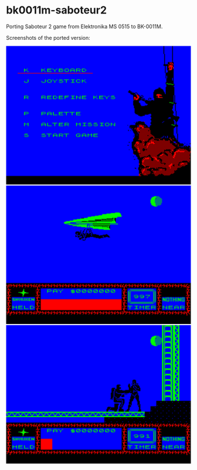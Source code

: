 # bk0011m-saboteur2
Porting Saboteur 2 game from Elektronika MS 0515 to BK-0011M.

Screenshots of the ported version:

![](screenshot/menu.png) ![](screenshot/glider.png) ![](screenshot/guard.png)
